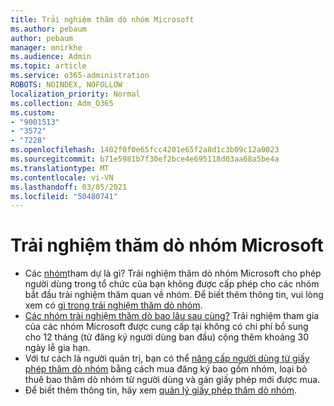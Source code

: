 ```yaml
---
title: Trải nghiệm thăm dò nhóm Microsoft
ms.author: pebaum
author: pebaum
manager: mnirkhe
ms.audience: Admin
ms.topic: article
ms.service: o365-administration
ROBOTS: NOINDEX, NOFOLLOW
localization_priority: Normal
ms.collection: Adm_O365
ms.custom:
- "9001513"
- "3572"
- "7228"
ms.openlocfilehash: 1402f0f0e65fcc4201e65f2a8d1c3b09c12a0023
ms.sourcegitcommit: b71e5981b7f30ef2bce4e695118d03aa68a5be4a
ms.translationtype: MT
ms.contentlocale: vi-VN
ms.lasthandoff: 03/05/2021
ms.locfileid: "50480741"
---
```

# <a name="microsoft-teams-exploratory-experience"></a>Trải nghiệm thăm dò nhóm Microsoft

- Các [nhóm](https://docs.microsoft.com/microsoftteams/teams-exploratory)tham dự là gì? Trải nghiệm thăm dò nhóm Microsoft cho phép người dùng trong tổ chức của bạn không được cấp phép cho các nhóm bắt đầu trải nghiệm thăm quan về nhóm. Để biết thêm thông tin, vui lòng xem có [gì trong trải nghiệm thăm dò nhóm](https://docs.microsoft.com/microsoftteams/teams-exploratory#whats-in-the-teams-exploratory-experience).
- [Các nhóm trải nghiệm thăm dò bao lâu sau cùng?](https://docs.microsoft.com/microsoftteams/teams-exploratory#how-long-does-the-teams-exploratory-experience-last) Trải nghiệm tham gia của các nhóm Microsoft được cung cấp tại không có chi phí bổ sung cho 12 tháng (từ đăng ký người dùng ban đầu) cộng thêm khoảng 30 ngày lễ gia hạn.
- Với tư cách là người quản trị, bạn có thể [nâng cấp người dùng từ giấy phép thăm dò nhóm](https://docs.microsoft.com/microsoftteams/teams-exploratory#upgrade-users-from-the-teams-exploratory-license) bằng cách mua đăng ký bao gồm nhóm, loại bỏ thuê bao thăm dò nhóm từ người dùng và gán giấy phép mới được mua.
- Để biết thêm thông tin, hãy xem [quản lý giấy phép thăm dò nhóm](https://docs.microsoft.com/microsoftteams/teams-exploratory).
